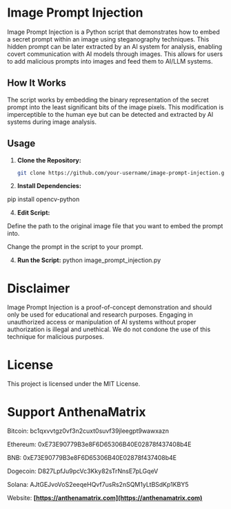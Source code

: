 # Image Prompt Injection

Image Prompt Injection is a Python script that demonstrates how to embed a secret prompt within an image using steganography techniques. This hidden prompt can be later extracted by an AI system for analysis, enabling covert communication with AI models through images. This allows for users to add malicious prompts into images and feed them to AI/LLM systems.

## How It Works

The script works by embedding the binary representation of the secret prompt into the least significant bits of the image pixels. This modification is imperceptible to the human eye but can be detected and extracted by AI systems during image analysis.

## Usage

1. **Clone the Repository:**
   ```bash
   git clone https://github.com/your-username/image-prompt-injection.git

2. **Install Dependencies:**
   
  pip install opencv-python

4. **Edit Script:**
   
  Define the path to the original image file that you want to embed the prompt into.

  Change the prompt in the script to your prompt.

4. **Run the Script:**
  python image_prompt_injection.py


# Disclaimer
Image Prompt Injection is a proof-of-concept demonstration and should only be used for educational and research purposes. Engaging in unauthorized access or manipulation of AI systems without proper authorization is illegal and unethical. We do not condone the use of this technique for malicious purposes.


# License
This project is licensed under the MIT License.


# Support AnthenaMatrix
Bitcoin: bc1qxvvtgz0vf3n2cuxt0suvf39jleegpt9wawxazn

Ethereum: 0xE73E90779B3e8F6D65306B40E02878f437408b4E

BNB: 0xE73E90779B3e8F6D65306B40E02878f437408b4E

Dogecoin: D827LpfJu9pcVc3Kky82sTrNnsE7pLGqeV

Solana: AJtGEJvoVoS2eeqeHQvf7usRs2nSQM1yLtBSdKp1KBY5

Website: **[https://anthenamatrix.com](https://anthenamatrix.com)**
